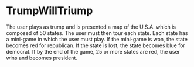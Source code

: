 # TrumpWillTriump
The user plays as trump and is presented a map of the U.S.A. which is composed of 50 states. The user must then tour each state. Each state has a mini-game in which the user must play. If the mini-game is won, the state becomes red for republican. If the state is lost, the state becomes blue for democrat. If by the end of the game, 25 or more states are red, the user wins and becomes president.
